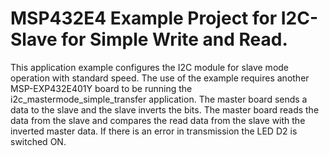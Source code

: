 # MSP432E4 Example Project for I2C-Slave for Simple Write and Read.

This application example configures the I2C module for slave mode operation with standard speed.
 The use of the example requires another MSP-EXP432E401Y board to be running the 
 i2c_mastermode_simple_transfer application. The master board sends a data to the slave and the
 slave inverts the bits. The master board reads the data from the slave and compares the read
 data from the slave with the inverted master data. If there is an error in transmission the
 LED D2 is switched ON.